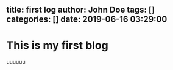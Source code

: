 title: first log
author: John Doe
tags: []
categories: []
date: 2019-06-16 03:29:00
---
# This is my first blog #

uuuuuu